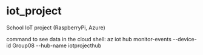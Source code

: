 # iot_project
School IoT project (RaspberryPi, Azure) 

command to see data in the cloud shell:
az iot hub monitor-events --device-id Group08 --hub-name iotprojecthub
